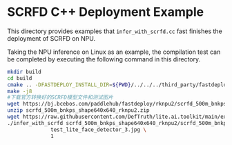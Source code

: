 # SCRFD C++ Deployment Example

This directory provides examples that `infer_with_scrfd.cc` fast finishes the deployment of SCRFD on NPU.

Taking the NPU inference on Linux as an example, the compilation test can be completed by executing the following
command in this directory.

```bash
mkdir build
cd build
cmake .. -DFASTDEPLOY_INSTALL_DIR=${PWD}/../../../third_party/fastdeploy-develop
make -j8
#下载官方转换好的SCRFD模型文件和测试图片
wget https://bj.bcebos.com/paddlehub/fastdeploy/rknpu2/scrfd_500m_bnkps_shape640x640_rknpu2.zip
unzip scrfd_500m_bnkps_shape640x640_rknpu2.zip
wget https://raw.githubusercontent.com/DefTruth/lite.ai.toolkit/main/examples/lite/resources/test_lite_face_detector_3.jpg
./infer_with_scrfd scrfd_500m_bnkps_shape640x640_rknpu2/scrfd_500m_bnkps_shape640x640_rk3588_quantized.rknn \
              test_lite_face_detector_3.jpg \
              1
```